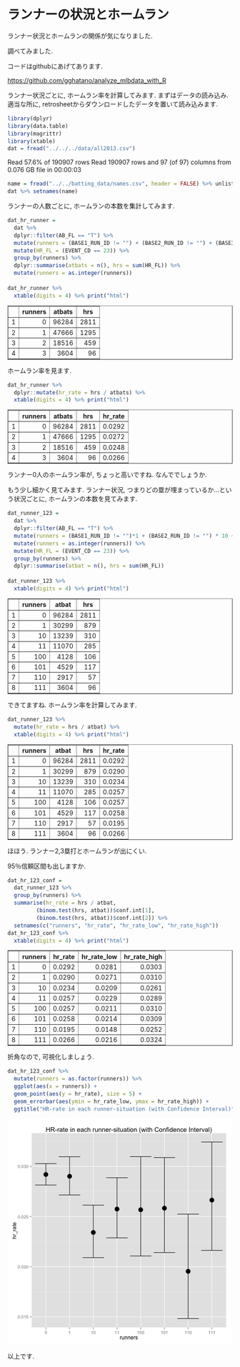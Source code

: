 ランナーの状況とホームラン
========================================================



ランナー状況とホームランの関係が気になりました. 

調べてみました.

コードはgithubにあげてあります. 

https://github.com/gghatano/analyze_mlbdata_with_R

ランナー状況ごとに, ホームラン率を計算してみます.
まずはデータの読み込み. 適当な所に, retrosheetからダウンロードしたデータを置いて読み込みます. 


```r
library(dplyr)
library(data.table)
library(magrittr)
library(xtable)
dat = fread("../../../data/all2013.csv")
```


Read 57.6% of 190907 rows
Read 190907 rows and 97 (of 97) columns from 0.076 GB file in 00:00:03

```r
name = fread("../../batting_data/names.csv", header = FALSE) %>% unlist
dat %>% setnames(name)
```


ランナーの人数ごとに, ホームランの本数を集計してみます.

```r
dat_hr_runner = 
  dat %>% 
  dplyr::filter(AB_FL == "T") %>%
  mutate(runners = (BASE1_RUN_ID != "") + (BASE2_RUN_ID != "") + (BASE3_RUN_ID != "")) %>% 
  mutate(HR_FL = (EVENT_CD == 23)) %>%
  group_by(runners) %>% 
  dplyr::summarise(atbats = n(), hrs = sum(HR_FL)) %>% 
  mutate(runners = as.integer(runners)) 

dat_hr_runner %>%
  xtable(digits = 4) %>% print("html")
```

<!-- html table generated in R 3.0.2 by xtable 1.7-3 package -->
<!-- Sat May 31 09:27:15 2014 -->
<TABLE border=1>
<TR> <TH>  </TH> <TH> runners </TH> <TH> atbats </TH> <TH> hrs </TH>  </TR>
  <TR> <TD align="right"> 1 </TD> <TD align="right">     0 </TD> <TD align="right"> 96284 </TD> <TD align="right">  2811 </TD> </TR>
  <TR> <TD align="right"> 2 </TD> <TD align="right">     1 </TD> <TD align="right"> 47666 </TD> <TD align="right">  1295 </TD> </TR>
  <TR> <TD align="right"> 3 </TD> <TD align="right">     2 </TD> <TD align="right"> 18516 </TD> <TD align="right">   459 </TD> </TR>
  <TR> <TD align="right"> 4 </TD> <TD align="right">     3 </TD> <TD align="right">  3604 </TD> <TD align="right">    96 </TD> </TR>
   </TABLE>


ホームラン率を見ます. 

```r
dat_hr_runner %>% 
  dplyr::mutate(hr_rate = hrs / atbats) %>%
  xtable(digits = 4) %>% print("html")
```

<!-- html table generated in R 3.0.2 by xtable 1.7-3 package -->
<!-- Sat May 31 09:27:15 2014 -->
<TABLE border=1>
<TR> <TH>  </TH> <TH> runners </TH> <TH> atbats </TH> <TH> hrs </TH> <TH> hr_rate </TH>  </TR>
  <TR> <TD align="right"> 1 </TD> <TD align="right">     0 </TD> <TD align="right"> 96284 </TD> <TD align="right">  2811 </TD> <TD align="right"> 0.0292 </TD> </TR>
  <TR> <TD align="right"> 2 </TD> <TD align="right">     1 </TD> <TD align="right"> 47666 </TD> <TD align="right">  1295 </TD> <TD align="right"> 0.0272 </TD> </TR>
  <TR> <TD align="right"> 3 </TD> <TD align="right">     2 </TD> <TD align="right"> 18516 </TD> <TD align="right">   459 </TD> <TD align="right"> 0.0248 </TD> </TR>
  <TR> <TD align="right"> 4 </TD> <TD align="right">     3 </TD> <TD align="right">  3604 </TD> <TD align="right">    96 </TD> <TD align="right"> 0.0266 </TD> </TR>
   </TABLE>

ランナー0人のホームラン率が, ちょっと高いですね.
なんででしょうか. 


もう少し細かく見てみます. 
ランナー状況, つまりどの塁が埋まっているか...という状況ごとに, ホームランの本数を見てみます. 



```r
dat_runner_123 = 
  dat %>% 
  dplyr::filter(AB_FL == "T") %>% 
  mutate(runners = (BASE1_RUN_ID != "")*1 + (BASE2_RUN_ID != "") * 10 + (BASE3_RUN_ID != "")*100) %>%
  mutate(runners = as.integer(runners)) %>%
  mutate(HR_FL = (EVENT_CD == 23)) %>% 
  group_by(runners) %>% 
  dplyr::summarise(atbat = n(), hrs = sum(HR_FL))

dat_runner_123 %>%
  xtable(digits = 4) %>% print("html")
```

<!-- html table generated in R 3.0.2 by xtable 1.7-3 package -->
<!-- Sat May 31 09:27:17 2014 -->
<TABLE border=1>
<TR> <TH>  </TH> <TH> runners </TH> <TH> atbat </TH> <TH> hrs </TH>  </TR>
  <TR> <TD align="right"> 1 </TD> <TD align="right">     0 </TD> <TD align="right"> 96284 </TD> <TD align="right">  2811 </TD> </TR>
  <TR> <TD align="right"> 2 </TD> <TD align="right">     1 </TD> <TD align="right"> 30299 </TD> <TD align="right">   879 </TD> </TR>
  <TR> <TD align="right"> 3 </TD> <TD align="right">    10 </TD> <TD align="right"> 13239 </TD> <TD align="right">   310 </TD> </TR>
  <TR> <TD align="right"> 4 </TD> <TD align="right">    11 </TD> <TD align="right"> 11070 </TD> <TD align="right">   285 </TD> </TR>
  <TR> <TD align="right"> 5 </TD> <TD align="right">   100 </TD> <TD align="right">  4128 </TD> <TD align="right">   106 </TD> </TR>
  <TR> <TD align="right"> 6 </TD> <TD align="right">   101 </TD> <TD align="right">  4529 </TD> <TD align="right">   117 </TD> </TR>
  <TR> <TD align="right"> 7 </TD> <TD align="right">   110 </TD> <TD align="right">  2917 </TD> <TD align="right">    57 </TD> </TR>
  <TR> <TD align="right"> 8 </TD> <TD align="right">   111 </TD> <TD align="right">  3604 </TD> <TD align="right">    96 </TD> </TR>
   </TABLE>


できてますね. ホームラン率を計算してみます. 


```r
dat_runner_123 %>% 
  mutate(hr_rate = hrs / atbat) %>%
  xtable(digits = 4) %>% print("html")
```

<!-- html table generated in R 3.0.2 by xtable 1.7-3 package -->
<!-- Sat May 31 09:27:17 2014 -->
<TABLE border=1>
<TR> <TH>  </TH> <TH> runners </TH> <TH> atbat </TH> <TH> hrs </TH> <TH> hr_rate </TH>  </TR>
  <TR> <TD align="right"> 1 </TD> <TD align="right">     0 </TD> <TD align="right"> 96284 </TD> <TD align="right">  2811 </TD> <TD align="right"> 0.0292 </TD> </TR>
  <TR> <TD align="right"> 2 </TD> <TD align="right">     1 </TD> <TD align="right"> 30299 </TD> <TD align="right">   879 </TD> <TD align="right"> 0.0290 </TD> </TR>
  <TR> <TD align="right"> 3 </TD> <TD align="right">    10 </TD> <TD align="right"> 13239 </TD> <TD align="right">   310 </TD> <TD align="right"> 0.0234 </TD> </TR>
  <TR> <TD align="right"> 4 </TD> <TD align="right">    11 </TD> <TD align="right"> 11070 </TD> <TD align="right">   285 </TD> <TD align="right"> 0.0257 </TD> </TR>
  <TR> <TD align="right"> 5 </TD> <TD align="right">   100 </TD> <TD align="right">  4128 </TD> <TD align="right">   106 </TD> <TD align="right"> 0.0257 </TD> </TR>
  <TR> <TD align="right"> 6 </TD> <TD align="right">   101 </TD> <TD align="right">  4529 </TD> <TD align="right">   117 </TD> <TD align="right"> 0.0258 </TD> </TR>
  <TR> <TD align="right"> 7 </TD> <TD align="right">   110 </TD> <TD align="right">  2917 </TD> <TD align="right">    57 </TD> <TD align="right"> 0.0195 </TD> </TR>
  <TR> <TD align="right"> 8 </TD> <TD align="right">   111 </TD> <TD align="right">  3604 </TD> <TD align="right">    96 </TD> <TD align="right"> 0.0266 </TD> </TR>
   </TABLE>


ほほう. 
ランナー2,3塁打とホームランが出にくい. 

95％信頼区間も出しますか.

```r
dat_hr_123_conf = 
  dat_runner_123 %>% 
  group_by(runners) %>% 
  summarise(hr_rate = hrs / atbat, 
         (binom.test(hrs, atbat))$conf.int[1], 
         (binom.test(hrs, atbat))$conf.int[2]) %>% 
  setnames(c("runners", "hr_rate", "hr_rate_low", "hr_rate_high"))
dat_hr_123_conf %>%
  xtable(digits = 4) %>% print("html")
```

<!-- html table generated in R 3.0.2 by xtable 1.7-3 package -->
<!-- Sat May 31 09:27:17 2014 -->
<TABLE border=1>
<TR> <TH>  </TH> <TH> runners </TH> <TH> hr_rate </TH> <TH> hr_rate_low </TH> <TH> hr_rate_high </TH>  </TR>
  <TR> <TD align="right"> 1 </TD> <TD align="right">     0 </TD> <TD align="right"> 0.0292 </TD> <TD align="right"> 0.0281 </TD> <TD align="right"> 0.0303 </TD> </TR>
  <TR> <TD align="right"> 2 </TD> <TD align="right">     1 </TD> <TD align="right"> 0.0290 </TD> <TD align="right"> 0.0271 </TD> <TD align="right"> 0.0310 </TD> </TR>
  <TR> <TD align="right"> 3 </TD> <TD align="right">    10 </TD> <TD align="right"> 0.0234 </TD> <TD align="right"> 0.0209 </TD> <TD align="right"> 0.0261 </TD> </TR>
  <TR> <TD align="right"> 4 </TD> <TD align="right">    11 </TD> <TD align="right"> 0.0257 </TD> <TD align="right"> 0.0229 </TD> <TD align="right"> 0.0289 </TD> </TR>
  <TR> <TD align="right"> 5 </TD> <TD align="right">   100 </TD> <TD align="right"> 0.0257 </TD> <TD align="right"> 0.0211 </TD> <TD align="right"> 0.0310 </TD> </TR>
  <TR> <TD align="right"> 6 </TD> <TD align="right">   101 </TD> <TD align="right"> 0.0258 </TD> <TD align="right"> 0.0214 </TD> <TD align="right"> 0.0309 </TD> </TR>
  <TR> <TD align="right"> 7 </TD> <TD align="right">   110 </TD> <TD align="right"> 0.0195 </TD> <TD align="right"> 0.0148 </TD> <TD align="right"> 0.0252 </TD> </TR>
  <TR> <TD align="right"> 8 </TD> <TD align="right">   111 </TD> <TD align="right"> 0.0266 </TD> <TD align="right"> 0.0216 </TD> <TD align="right"> 0.0324 </TD> </TR>
   </TABLE>


折角なので, 可視化しましょう. 

```r
dat_hr_123_conf %>% 
  mutate(runners = as.factor(runners)) %>%
  ggplot(aes(x = runners)) +
  geom_point(aes(y = hr_rate), size = 5) + 
  geom_errorbar(aes(ymin = hr_rate_low, ymax = hr_rate_high)) + 
  ggtitle("HR-rate in each runner-situation (with Confidence Interval)")
```

![plot of chunk unnamed-chunk-7](figure/unnamed-chunk-7.png) 


以上です. 



